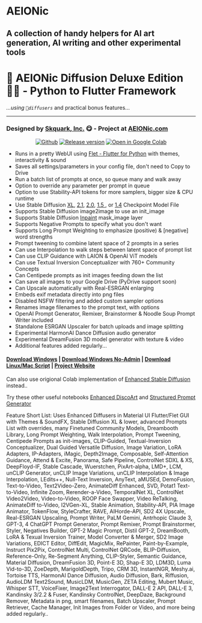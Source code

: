 # AEIONic
A collection of handy helpers for AI art generation, AI writing and other experimental tools
---
# 🎨 **AEIONic Diffusion Deluxe Edition** 👨‍🎨️ - Python to Flutter Framework

*...using `🧨diffusers`* and practical bonus features...



---
### Designed by [**Skquark**, Inc.](https://www.Skquark.com) 😋 - Project at [AEIONic.com](https://AEIONic.com)
<p align=center>
<a href="https://github.com/Skquark/AEIONic/blob/main/AEIONic_Diffusion_Deluxe.ipynb"><img src="https://badgen.net/badge/icon/github?icon=github&label" alt="Github"></a> <a href="https://github.com/Skquark/AEIONic"><img src="https://badgen.net/github/release/Skquark/AEIONic/stable" alt="Release version"></a>
<a href="https://colab.research.google.com/github/Skquark/AEIONic/blob/main/AEIONic_Diffusion_Deluxe.ipynb"><img src="https://img.shields.io/badge/Open-in%20Colab-brightgreen?logo=google-colab&style=flat-square" alt="Open in Google Colab"/></a>
</p>

*   Runs in a pretty WebUI using [Flet - Flutter for Python](https://flet.dev) with themes, interactivity & sound
*   Saves all settings/parameters in your config file, don't need to Copy to Drive
*   Run a batch list of prompts at once, so queue many and walk away
*   Option to override any parameter per prompt in queue
*   Option to use Stability-API tokens for more samplers, bigger size & CPU runtime
*   Use Stable Diffusion [XL](https://huggingface.co/stabilityai/stable-diffusion-xl-base-0.9), [2.1](https://huggingface.co/stabilityai/stable-diffusion-2-1), [2.0](https://huggingface.co/stabilityai/stable-diffusion-2), [1.5 ](https://huggingface.co/runwayml/stable-diffusion-v1-5), or [1.4](https://huggingface.co/CompVis/stable-diffusion-v1-4) Checkpoint Model File
*   Supports Stable Diffusion image2image to use an init_image
*   Supports Stable Diffusion [Inpaint](https://huggingface.co/runwayml/stable-diffusion-inpainting) mask_image layer
*   Supports Negative Prompts to specify what you don't want
*   Supports Long Prompt Weighting to emphasize (positive) & [negative] word strengths
*   Prompt tweening to combine latent space of 2 prompts in a series
*   Can use Interpolation to walk steps between latent space of prompt list
*   Can use CLIP Guidance with LAION & OpenAI ViT models
*   Can use Textual Inversion Conceptualizer with 760+ Community Concepts
*   Can Centipede prompts as init images feeding down the list
*   Can save all images to your Google Drive (PyDrive support soon)
*   Can Upscale automatically with Real-ESRGAN enlarging
*   Embeds exif metadata directly into png files
*   Disabled NSFW filtering and added custom sampler options
*   Renames image filenames to the prompt text, with options
*   OpenAI Prompt Generator, Remixer, Brainstormer & Noodle Soup Prompt Writer included
*   Standalone ESRGAN Upscaler for batch uploads and image splitting
*   Experimental HarmonAI Dance Diffusion audio generator
*   Experimental DreamFusion 3D model generator with texture & video
*   Additional features added regularly...

#### <a href="https://github.com/Skquark/AEIONic/raw/main/AEIONic-Diffusion-Deluxe/AEIONic-setup.exe">Download Windows</a> | <a href="https://github.com/Skquark/AEIONic/raw/main/AEIONic-Diffusion-Deluxe/AEIONic-setup-noadmin.exe">Download Windows No-Admin</a> | <a href="https://github.com/Skquark/AEIONic/raw/main/AEIONic-Diffusion-Deluxe/aeionic-linux.sh">Download Linux/Mac Script</a> | <a href="https://AEIONic.com">Project Website</a>

Can also use origional Colab implementation of [Enhanced Stable Diffusion](https://colab.research.google.com/github/Skquark/structured-prompt-generator/blob/main/Enhanced_Stable_Diffusion_with_diffusers.ipynb) instead..

Try these other useful notebooks [Enhanced DiscoArt](https://colab.research.google.com/github/Skquark/structured-prompt-generator/blob/main/DiscoArt_%5B_w_Batch_Prompts_%26_GPT_3_Generator%5D.ipynb) and [Structured Prompt Generator](https://colab.research.google.com/github/Skquark/structured-prompt-generator/blob/main/Structured_Prompt_Generator.ipynb)

Feature Short List: Uses Enhanced Diffusers in Material UI Flutter/Flet GUI with Themes & SoundFX, Stable Diffusion XL & lower, advanced Prompts List with overrides, many Finetuned Community Models, Dreambooth Library, Long Prompt Weighting, Walk Interpolation, Prompt Tweening, Centipede Prompts as init-images, CLIP-Guided, Textual-Inversion Conceptualizer, Dual Guided Versatile Diffusion, Image Variation, LoRA Adapters, IP-Adapters, iMagic, Depth2Image, Composable, Self-Attention Guidance, Attend & Excite, Panorama, Safe Pipeline, ControlNet SDXL & XS, DeepFloyd-IF, Stable Cascade, Wuerstchen, PixArt-alpha, LMD+, LCM, unCLIP Generator, unCLIP Image Variations, unCLIP Interpolation & Image Interpolation, LEdits++, Null-Text Inversion, AnyText, aMUSEd, DemoFusion, Text-to-Video, Text2Video-Zero, AnimateDiff Enhanced, SVD, Potat1 Text-to-Video, Infinite Zoom, Rerender-a-Video, TemporalNet XL, ControlNet Video2Video, Video-to-Video, ROOP Face Swapper, Video ReTalking, AnimateDiff to-Video, I2VGen-XL, Stable Animation, Stability-API, PIA Image Animator, TokenFlow, StyleCrafter, RAVE, AIHorde-API, SD2 4X Upscale, Real-ESRGAN Upscaling, Prompt Writer, PaLM Gemini, Antrhopic Claude 3, GPT-3, 4 ChatGPT Prompt Generator, Prompt Remixer, Prompt Brainstormer, Styler, Negatives Builder, GPT-2 Magic Prompt, Distil GPT-2, DreamBooth, LoRA & Texual Inversion Trainer, Model Converter & Merger, SD2 Image Variations, EDICT Editor, DiffEdit, MagicMix, RePainter, Paint-by-Example, Instruct Pix2Pix, ControlNet Multi, ControlNet QRCode, BLIP-Diffusion, Reference-Only, Re-Segment Anything, CLIP-Styler, Semantic Guidance, Material Diffusion, DreamFusion 3D, Point-E 3D, Shap-E 3D, LDM3D, Luma Vid-to-3D, ZoeDepth, MarigoldDepth, Tripo, CRM 3D, InstantNGR, Meshy.ai, Tortoise TTS, HarmonAI Dance Diffusion, Audio Diffusion, Bark, Riffusion, AudioLDM Text2Sound, MusicLDM, MusicGen, ZETA Editing, Mubert Music, Whisper STT, VoiceFixer, Image2Text Interrogator, DALL-E 2 API, DALL-E 3, Kandinsky 3/2.2 & Fuser, Kandinsky ControlNet, DeepDaze, Background Remover, Metadata in png, smart filenames, Batch Upscaler, Prompt Retriever, Cache Manager, Init Images from Folder or Video, and more being added regularly..